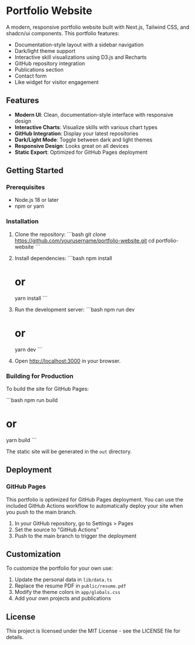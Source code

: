 # Portfolio Website

A modern, responsive portfolio website built with Next.js, Tailwind CSS, and shadcn/ui components. This portfolio features:

- Documentation-style layout with a sidebar navigation
- Dark/light theme support
- Interactive skill visualizations using D3.js and Recharts
- GitHub repository integration
- Publications section
- Contact form
- Like widget for visitor engagement

## Features

- **Modern UI**: Clean, documentation-style interface with responsive design
- **Interactive Charts**: Visualize skills with various chart types
- **GitHub Integration**: Display your latest repositories
- **Dark/Light Mode**: Toggle between dark and light themes
- **Responsive Design**: Looks great on all devices
- **Static Export**: Optimized for GitHub Pages deployment

## Getting Started

### Prerequisites

- Node.js 18 or later
- npm or yarn

### Installation

1. Clone the repository:
   \`\`\`bash
   git clone https://github.com/yourusername/portfolio-website.git
   cd portfolio-website
   \`\`\`

2. Install dependencies:
   \`\`\`bash
   npm install
   # or
   yarn install
   \`\`\`

3. Run the development server:
   \`\`\`bash
   npm run dev
   # or
   yarn dev
   \`\`\`

4. Open [http://localhost:3000](http://localhost:3000) in your browser.

### Building for Production

To build the site for GitHub Pages:

\`\`\`bash
npm run build
# or
yarn build
\`\`\`

The static site will be generated in the `out` directory.

## Deployment

### GitHub Pages

This portfolio is optimized for GitHub Pages deployment. You can use the included GitHub Actions workflow to automatically deploy your site when you push to the main branch.

1. In your GitHub repository, go to Settings > Pages
2. Set the source to "GitHub Actions"
3. Push to the main branch to trigger the deployment

## Customization

To customize the portfolio for your own use:

1. Update the personal data in `lib/data.ts`
2. Replace the resume PDF in `public/resume.pdf`
3. Modify the theme colors in `app/globals.css`
4. Add your own projects and publications

## License

This project is licensed under the MIT License - see the LICENSE file for details.
